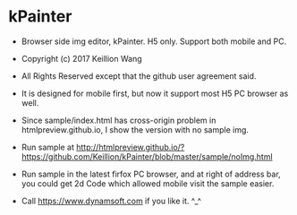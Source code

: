 # kPainter
 
 - Browser side img editor, kPainter. H5 only. Support both mobile and PC.
 
 - Copyright (c) 2017 Keillion Wang
 - All Rights Reserved except that the github user agreement said.
 
 - It is designed for mobile first, but now it support most H5 PC browser as well.
 - Since sample/index.html has cross-origin problem in htmlpreview.github.io, I show the version with no sample img. 
 - Run sample at http://htmlpreview.github.io/?https://github.com/Keillion/kPainter/blob/master/sample/noImg.html
 - Run sample in the latest firfox PC browser, and at right of address bar, you could get 2d Code which allowed mobile visit the sample easier.
 
 - Call https://www.dynamsoft.com if you like it. ^_^
